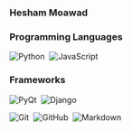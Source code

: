 ### Hesham Moawad

### Programming Languages
![Python](https://img.shields.io/badge/language-python-%230558b0)&nbsp;
![JavaScript](https://img.shields.io/badge/language-javascript-%23EFDA4D)&nbsp;


### Frameworks

![PyQt](https://img.shields.io/badge/Qt-24292e?style=flat-square&logo=Qt&labelColor=24292e&color=474d56)&nbsp;
![Django](https://img.shields.io/badge/Django-24292e?style=flat-square&logo=Django&labelColor=24292e&color=474d56)&nbsp;


![Git](https://img.shields.io/badge/Git-24292e?style=flat-square&logo=git)&nbsp;
![GitHub](https://img.shields.io/badge/GitHub-24292e?style=flat-square&logo=github)&nbsp;
![Markdown](https://img.shields.io/badge/Markdown-24292e?style=flat-square&logo=markdown)&nbsp;



